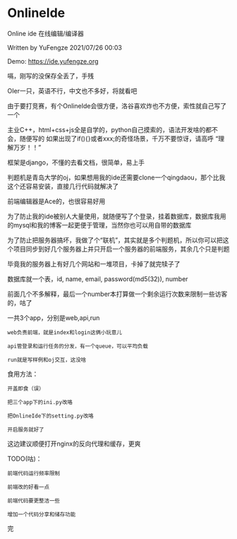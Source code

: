 # OnlineIde

Online ide 在线编辑/编译器  


Written by YuFengze 2021/07/26 00:03


Demo: https://ide.yufengze.org

嗝，刚写的没保存全丢了，手残

OIer一只，英语不行，中文也不多好，将就看吧

由于要打竞赛，有个OnlineIde会很方便，洛谷喜欢炸也不方便，索性就自己写了一个

主业C++，html+css+js全是自学的，python自己摸索的，语法开发啥的都不会，随便写的
如果出现了if(){}或者xxx;的奇怪场景，千万不要惊讶，请高呼 “理解万岁！！”

框架是django，不懂的去看文档，很简单，易上手

判题机是青岛大学的oj，如果想用我的ide还需要clone一个qingdaou，那个比我这个还容易安装，直接几行代码就解决了

前端编辑器是Ace的，也很容易好用

为了防止我的ide被别人大量使用，就随便写了个登录，挂着数据库，数据库我用的mysql和我的博客一起更便于管理，当然你也可以用自带的数据库

为了防止把服务器搞坏，我做了个“联机”，其实就是多个判题机，所以你可以把这个项目同步到好几个服务器上并只开启一个服务器的前端服务，其余几个只是判题

毕竟我的服务器上有好几个网站和一堆项目，卡掉了就完犊子了


数据库就一个表，id, name, email, password(md5(32)), number


前面几个不多解释，最后一个number本打算做一个剩余运行次数来限制一些访客的，咕了


一共3个app，分别是web,api,run

    
    web负责前端，就是index和login这俩小玩意儿

    api管登录和运行任务的分发，有一个queue，可以平均负载

    run就是写样例和oj交互，这没啥
    

食用方法：

    开盖即食（误）

    把三个app下的ini.py改咯

    把OnlineIde下的setting.py改咯

    开启服务就好了
    

这边建议顺便打开nginx的反向代理和缓存，更爽


TODO(咕)：

    前端代码运行频率限制

    前端改的好看一点

    前端代码要更整洁一些

    增加一个代码分享和储存功能

完

